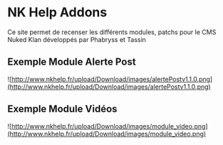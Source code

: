 # NK Help Addons #

Ce site permet de recenser les différents modules, patchs pour le CMS Nuked Klan développés par Phabryss et Tassin

## Exemple Module Alerte Post ##
![http://www.nkhelp.fr/upload/Download/images/alertePostv1.1.0.png](http://www.nkhelp.fr/upload/Download/images/alertePostv1.1.0.png)

## Exemple Module Vidéos ##
![http://www.nkhelp.fr/upload/Download/images/module_video.png](http://www.nkhelp.fr/upload/Download/images/module_video.png)